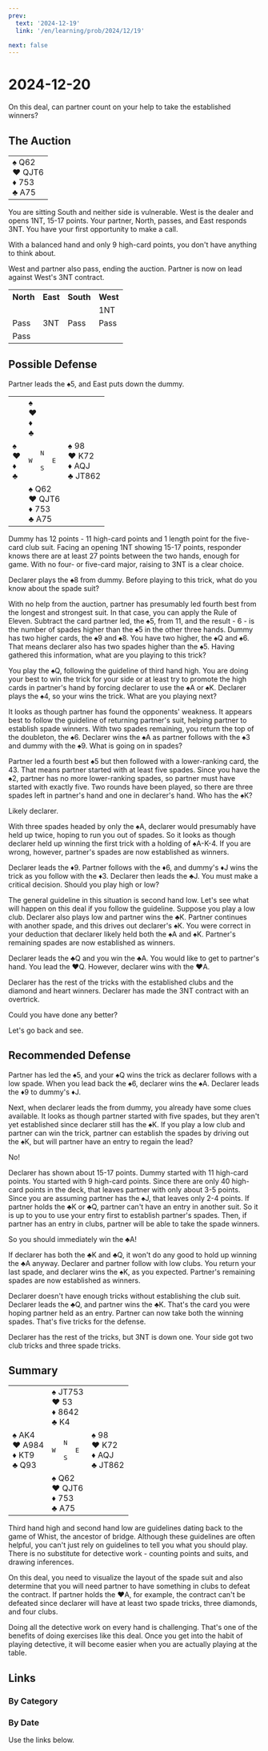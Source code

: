 ```yaml
---
prev:
  text: '2024-12-19'
  link: '/en/learning/prob/2024/12/19'

next: false
---
```


# 2024-12-20

On this deal, can partner count on your help to take the established winners?

<Badge type="tip" text="Defense"/>

## The Auction

<table class="hand">
	<tr>
		<td>♠ Q62<br>♥ QJT6<br>♦ 753<br>♣ A75</td>
	</tr>
</table>

You are sitting South and neither side is vulnerable. West is the dealer and opens 1NT, 15-17 points. Your partner, North, passes, and East responds 3NT. You have your first opportunity to make a call.

With a balanced hand and only 9 high-card points, you don't have anything to think about.

West and partner also pass, ending the auction. Partner is now on lead against West's 3NT contract.

<table class="auction">
	<tr>
		<th>North</th>
		<th>East</th>
		<th>South</th>
		<th>West</th>
	</tr>
	<tr>
		<td></td>
		<td></td>
		<td></td>
		<td>1NT</td>
	</tr>
	<tr>
		<td>Pass</td>
		<td>3NT</td>
		<td>Pass</td>
		<td>Pass</td>
	</tr>
	<tr>
		<td>Pass</td>
		<td></td>
		<td></td>
		<td></td>
	</tr>
</table>

## Possible Defense

Partner leads the ♠5, and East puts down the dummy.

<table class="deal">
	<tr>
		<td></td>
		<td>♠ <br>♥ <br>♦ <br>♣ </td>
		<td></td>
	</tr>
	<tr>
		<td>♠ <br>♥ <br>♦ <br>♣ </td>
		<td><pre>   N<br>W     E<br>   S</pre></td>
		<td>♠ 98<br>♥ K72<br>♦ AQJ<br>♣ JT862</td>
	</tr>
	<tr>
		<td></td>
		<td>♠ Q62<br>♥ QJT6<br>♦ 753<br>♣ A75</td>
		<td></td>
	</tr>
</table>

Dummy has 12 points - 11 high-card points and 1 length point for the five-card club suit. Facing an opening 1NT showing 15-17 points, responder knows there are at least 27 points between the two hands, enough for game. With no four- or five-card major, raising to 3NT is a clear choice.

Declarer plays the ♠8 from dummy. Before playing to this trick, what do you know about the spade suit?

With no help from the auction, partner has presumably led fourth best from the longest and strongest suit. In that case, you can apply the Rule of Eleven. Subtract the card partner led, the ♠5, from 11, and the result - 6 - is the number of spades higher than the ♠5 in the other three hands. Dummy has two higher cards, the ♠9 and ♠8. You have two higher, the ♠Q and ♠6. That means declarer also has two spades higher than the ♠5. Having gathered this information, what are you playing to this trick?

You play the ♠Q, following the guideline of third hand high. You are doing your best to win the trick for your side or at least try to promote the high cards in partner's hand by forcing declarer to use the ♠A or ♠K. Declarer plays the ♠4, so your wins the trick. What are you playing next?

It looks as though partner has found the opponents' weakness. It appears best to follow the guideline of returning partner's suit, helping partner to establish spade winners. With two spades remaining, you return the top of the doubleton, the ♠6. Declarer wins the ♠A as partner follows with the ♠3 and dummy with the ♠9. What is going on in spades?

Partner led a fourth best ♠5 but then followed with a lower-ranking card, the 43. That means partner started with at least five spades. Since you have the ♠2, partner has no more lower-ranking spades, so partner must have started with exactly five. Two rounds have been played, so there are three spades left in partner's hand and one in declarer's hand. Who has the ♠K?

Likely declarer.

With three spades headed by only the ♠A, declarer would presumably have held up twice, hoping to run you out of spades. So it looks as though declarer held up winning the first trick with a holding of ♠A-K-4. If you are wrong, however, partner's spades are now established as winners.

Declarer leads the ♦9. Partner follows with the ♦6, and dummy's ♦J wins the trick as you follow with the ♦3. Declarer then leads the ♣J. You must make a critical decision. Should you play high or low?

The general guideline in this situation is second hand low. Let's see what will happen on this deal if you follow the guideline. Suppose you play a low club. Declarer also plays low and partner wins the ♣K. Partner continues with another spade, and this drives out declarer's ♠K. You were correct in your deduction that declarer likely held both the ♠A and ♠K. Partner's remaining spades are now established as winners.

Declarer leads the ♣Q and you win the ♣A. You would like to get to partner's hand. You lead the ♥Q. However, declarer wins with the ♥A.

Declarer has the rest of the tricks with the established clubs and the diamond and heart winners. Declarer has made the 3NT contract with an overtrick.

Could you have done any better?

Let's go back and see.

## Recommended Defense

Partner has led the ♠5, and your ♠Q wins the trick as declarer follows with a low spade. When you lead back the ♠6, declarer wins the ♠A. Declarer leads the ♦9 to dummy's ♦J.

Next, when declarer leads the from dummy, you already have some clues available. It looks as though partner started with five spades, but they aren't yet established since declarer still has the ♠K. If you play a low club and partner can win the trick, partner can establish the spades by driving out the ♠K, but will partner have an entry to regain the lead?

No!

Declarer has shown about 15-17 points. Dummy started with 11 high-card points. You started with 9 high-card points. Since there are only 40 high-card points in the deck, that leaves partner with only about 3-5 points. Since you are assuming partner has the ♠J, that leaves only 2-4 points. If partner holds the ♣K or ♣Q, partner can't have an entry in another suit. So it is up to you to use your entry first to establish partner's spades. Then, if partner has an entry in clubs, partner will be able to take the spade winners.

So you should immediately win the ♣A!

If declarer has both the ♣K and ♣Q, it won't do any good to hold up winning the ♣A anyway. Declarer and partner follow with low clubs. You return your last spade, and declarer wins the ♠K, as you expected. Partner's remaining spades are now established as winners.

Declarer doesn't have enough tricks without establishing the club suit. Declarer leads the ♣Q, and partner wins the ♣K. That's the card you were hoping partner held as an entry. Partner can now take both the winning spades. That's five tricks for the defense.

Declarer has the rest of the tricks, but 3NT is down one. Your side got two club tricks and three spade tricks.

## Summary

<table class="deal">
	<tr>
		<td></td>
		<td>♠ JT753<br>♥ 53<br>♦ 8642<br>♣ K4</td>
		<td></td>
	</tr>
	<tr>
		<td>♠ AK4<br>♥ A984<br>♦ KT9<br>♣ Q93</td>
		<td><pre>   N<br>W     E<br>   S</pre></td>
		<td>♠ 98<br>♥ K72<br>♦ AQJ<br>♣ JT862</td>
	</tr>
	<tr>
		<td></td>
		<td>♠ Q62<br>♥ QJT6<br>♦ 753<br>♣ A75</td>
		<td></td>
	</tr>
</table>

Third hand high and second hand low are guidelines dating back to the game of Whist, the ancestor of bridge. Although these guidelines are often helpful, you can't just rely on guidelines to tell you what you should play. There is no substitute for detective work - counting points and suits, and drawing inferences.

On this deal, you need to visualize the layout of the spade suit and also determine that you will need partner to have something in clubs to defeat the contract. If partner holds the ♥A, for example, the contract can't be defeated since declarer will have at least two spade tricks, three diamonds, and four clubs.

Doing all the detective work on every hand is challenging. That's one of the benefits of doing exercises like this deal. Once you get into the habit of playing detective, it will become easier when you are actually playing at the table.

## Links

[<Badge type="tip" text="Go to Practice"/>](/en/practice/prob/2024/12/20)

### By Category

[<Badge type="tip" text="<--"/>](/en/learning/prob/2024/12/17)
[<Badge type="tip" text="Calendar"/>](/en/learning/calendar/2024/12)
[<Badge type="info" text="-->"/>](/en/learning/prob/2024/12/20#links)

### By Date

Use the links below.